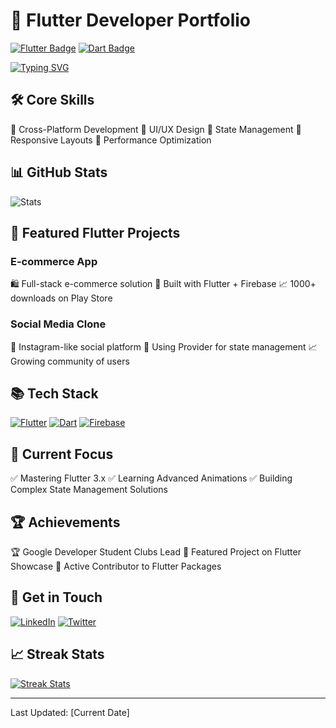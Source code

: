 # 🦋 Flutter Developer Portfolio

[![Flutter Badge](https://img.shields.io/badge/Framework-Flutter-blue?style=for-the-badge&logo=flutter)](https://flutter.dev/)
[![Dart Badge](https://img.shields.io/badge/Language-Dart-purple?style=for-the-badge&logo=dart)](https://dart.dev/)

[![Typing SVG](https://readme-typing-svg.herokuapp.com/?lines=Building+Amazing+Mobile+Apps;With+Flutter+and+Love;Always+Learning,+Always+Coding)](https://git.io/typing-svg)

## 🛠️ Core Skills
📱 Cross-Platform Development
🎨 UI/UX Design
🔄 State Management
📱 Responsive Layouts
🔧 Performance Optimization

## 📊 GitHub Stats
![Stats](https://github-readme-stats.vercel.app/api?username=kshitij-grg&show_icons=true&theme=midnightpurple)

## 🚀 Featured Flutter Projects
### E-commerce App
🛍️ Full-stack e-commerce solution
📱 Built with Flutter + Firebase
📈 1000+ downloads on Play Store

### Social Media Clone
📱 Instagram-like social platform
🔄 Using Provider for state management
📈 Growing community of users

## 📚 Tech Stack
[![Flutter](https://img.shields.io/badge/Framework-Flutter-blue?style=flat-square&logo=flutter)](https://flutter.dev/)
[![Dart](https://img.shields.io/badge/Language-Dart-purple?style=flat-square&logo=dart)](https://dart.dev/)
[![Firebase](https://img.shields.io/badge/Backend-Firebase-orange?style=flat-square&logo=firebase)](https://firebase.google.com/)

## 🎯 Current Focus
✅ Mastering Flutter 3.x
✅ Learning Advanced Animations
✅ Building Complex State Management Solutions

## 🏆 Achievements
🏆 Google Developer Student Clubs Lead
🌟 Featured Project on Flutter Showcase
👥 Active Contributor to Flutter Packages

## 💬 Get in Touch
[![LinkedIn](https://img.shields.io/badge/-LinkedIn-blue?style=flat&logo=linkedin)](link)
[![Twitter](https://img.shields.io/badge/-Twitter-black?style=flat&logo=twitter)](link)

## 📈 Streak Stats
[![Streak Stats](https://github-readme-streak-stats.herokuapp.com/?user=your-username)](https://git.io/streak-stats)

---

Last Updated: [Current Date]